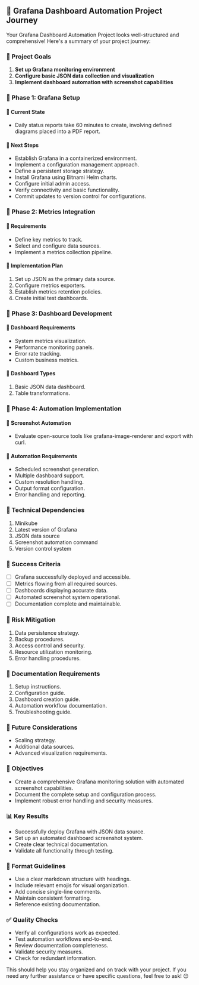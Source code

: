 

## 🚀 Grafana Dashboard Automation Project Journey

Your Grafana Dashboard Automation Project looks well-structured and comprehensive! Here's a summary of your project journey:
### 🎯 Project Goals
1. **Set up Grafana monitoring environment**
2. **Configure basic JSON data collection and visualization**
3. **Implement dashboard automation with screenshot capabilities**

### 🔄 Phase 1: Grafana Setup
#### 🚧 Current State
- Daily status reports take 60 minutes to create, involving defined diagrams placed into a PDF report.

#### 🔄 Next Steps
- Establish Grafana in a containerized environment.
- Implement a configuration management approach.
- Define a persistent storage strategy.
- Install Grafana using Bitnami Helm charts.
- Configure initial admin access.
- Verify connectivity and basic functionality.
- Commit updates to version control for configurations.

### 🔄 Phase 2: Metrics Integration
#### 🔄 Requirements
- Define key metrics to track.
- Select and configure data sources.
- Implement a metrics collection pipeline.

#### 🔄 Implementation Plan
1. Set up JSON as the primary data source.
2. Configure metrics exporters.
3. Establish metrics retention policies.
4. Create initial test dashboards.

### 🔄 Phase 3: Dashboard Development
#### 🔄 Dashboard Requirements
- System metrics visualization.
- Performance monitoring panels.
- Error rate tracking.
- Custom business metrics.

#### 🔄 Dashboard Types
1. Basic JSON data dashboard.
2. Table transformations.

### 🔄 Phase 4: Automation Implementation
#### 🔄 Screenshot Automation
- Evaluate open-source tools like grafana-image-renderer and export with curl.

#### 🔄 Automation Requirements
- Scheduled screenshot generation.
- Multiple dashboard support.
- Custom resolution handling.
- Output format configuration.
- Error handling and reporting.

### 🔄 Technical Dependencies
1. Minikube
2. Latest version of Grafana
3. JSON data source
4. Screenshot automation command
5. Version control system

### 🔄 Success Criteria
- [ ] Grafana successfully deployed and accessible.
- [ ] Metrics flowing from all required sources.
- [ ] Dashboards displaying accurate data.
- [ ] Automated screenshot system operational.
- [ ] Documentation complete and maintainable.

### 🔄 Risk Mitigation
1. Data persistence strategy.
2. Backup procedures.
3. Access control and security.
4. Resource utilization monitoring.
5. Error handling procedures.

### 🔄 Documentation Requirements
1. Setup instructions.
2. Configuration guide.
3. Dashboard creation guide.
4. Automation workflow documentation.
5. Troubleshooting guide.

### 🔄 Future Considerations
- Scaling strategy.
- Additional data sources.
- Advanced visualization requirements.

### 🎯 Objectives
- Create a comprehensive Grafana monitoring solution with automated screenshot capabilities.
- Document the complete setup and configuration process.
- Implement robust error handling and security measures.

### 📊 Key Results
- Successfully deploy Grafana with JSON data source.
- Set up an automated dashboard screenshot system.
- Create clear technical documentation.
- Validate all functionality through testing.

### 📝 Format Guidelines
- Use a clear markdown structure with headings.
- Include relevant emojis for visual organization.
- Add concise single-line comments.
- Maintain consistent formatting.
- Reference existing documentation.

### ✅ Quality Checks
- Verify all configurations work as expected.
- Test automation workflows end-to-end.
- Review documentation completeness.
- Validate security measures.
- Check for redundant information.

This should help you stay organized and on track with your project. If you need any further assistance or have specific questions, feel free to ask! 😊